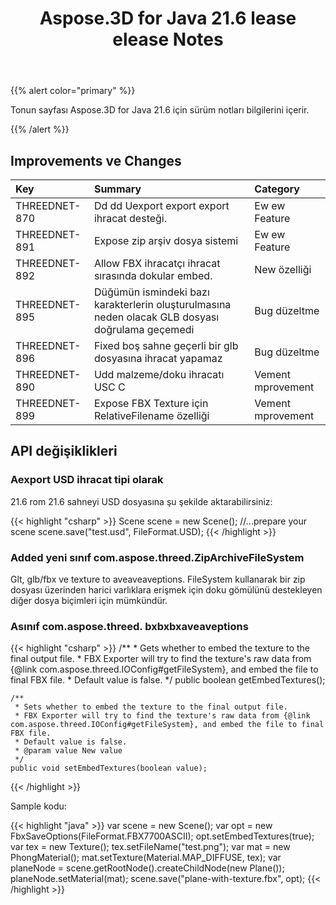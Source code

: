 ﻿---
title: Aspose.3D for Java 21.6 lease elease Notes
type: docs
weight: 7
url: /tr/java/aspose-3d-for-java-21-6-release-notes/
---
{{% alert color="primary" %}}

Tonun sayfası Aspose.3D for Java 21.6 için sürüm notları bilgilerini içerir.

{{% /alert %}}
## **Improvements ve Changes**

|**Key**|**Summary**|**Category**|
|:- |:- |:- |
|THREEDNET-870 |Dd dd Uexport export export ihracat desteği.|Ew ew Feature|
|THREEDNET-891 |Expose zip arşiv dosya sistemi|Ew ew Feature|
|THREEDNET-892 |Allow FBX ihracatçı ihracat sırasında dokular embed.|New özelliği|
|THREEDNET-895 |Düğümün ismindeki bazı karakterlerin oluşturulmasına neden olacak GLB dosyası doğrulama geçemedi|Bug düzeltme|
|THREEDNET-896 |Fixed boş sahne geçerli bir glb dosyasına ihracat yapamaz|Bug düzeltme|
|THREEDNET-890 |Udd malzeme/doku ihracatı USC C|Vement mprovement|
|THREEDNET-899 |Expose FBX Texture için RelativeFilename özelliği|Vement mprovement|




## API değişiklikleri ##


### Aexport USD ihracat tipi olarak ###

21.6 rom 21.6 sahneyi USD dosyasına şu şekilde aktarabilirsiniz:

{{< highlight "csharp" >}}
    Scene scene = new Scene();
    //...prepare your scene
    scene.save("test.usd", FileFormat.USD);
{{< /highlight >}}

### Added yeni sınıf com.aspose.threed.ZipArchiveFileSystem ###

Glt, glb/fbx ve texture to aveaveaveptions. FileSystem kullanarak bir zip dosyası üzerinden harici varlıklara erişmek için doku gömülünü destekleyen diğer dosya biçimleri için mümkündür.


### Asınıf com.aspose.threed. bxbxbxaveaveptions ###

{{< highlight "csharp" >}}
    /**
     * Gets whether to embed the texture to the final output file.
     * FBX Exporter will try to find the texture's raw data from {@link com.aspose.threed.IOConfig#getFileSystem}, and embed the file to final FBX file.
     * Default value is false.
     */
    public boolean getEmbedTextures();
    
    /**
     * Sets whether to embed the texture to the final output file.
     * FBX Exporter will try to find the texture's raw data from {@link com.aspose.threed.IOConfig#getFileSystem}, and embed the file to final FBX file.
     * Default value is false.
     * @param value New value
     */
    public void setEmbedTextures(boolean value);
{{< /highlight >}}


Sample kodu:

{{< highlight "java" >}}
    var scene = new Scene();
    var opt = new FbxSaveOptions(FileFormat.FBX7700ASCII);
    opt.setEmbedTextures(true);
    var tex = new Texture();
    tex.setFileName("test.png");
    var mat = new PhongMaterial();
    mat.setTexture(Material.MAP_DIFFUSE, tex);
    var planeNode = scene.getRootNode().createChildNode(new Plane());
    planeNode.setMaterial(mat);
    scene.save("plane-with-texture.fbx", opt);
{{< /highlight >}}

